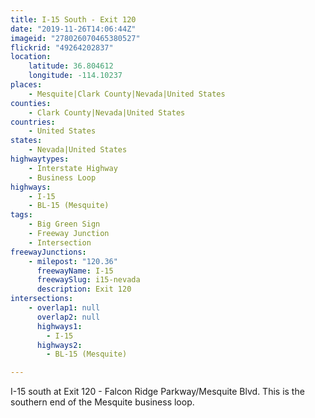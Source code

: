 ```yaml
---
title: I-15 South - Exit 120
date: "2019-11-26T14:06:44Z"
imageid: "278026070465380527"
flickrid: "49264202837"
location:
    latitude: 36.804612
    longitude: -114.10237
places:
    - Mesquite|Clark County|Nevada|United States
counties:
    - Clark County|Nevada|United States
countries:
    - United States
states:
    - Nevada|United States
highwaytypes:
    - Interstate Highway
    - Business Loop
highways:
    - I-15
    - BL-15 (Mesquite)
tags:
    - Big Green Sign
    - Freeway Junction
    - Intersection
freewayJunctions:
    - milepost: "120.36"
      freewayName: I-15
      freewaySlug: i15-nevada
      description: Exit 120
intersections:
    - overlap1: null
      overlap2: null
      highways1:
        - I-15
      highways2:
        - BL-15 (Mesquite)

---
```

I-15 south at Exit 120 - Falcon Ridge Parkway/Mesquite Blvd.  This is the southern end of the Mesquite business loop.